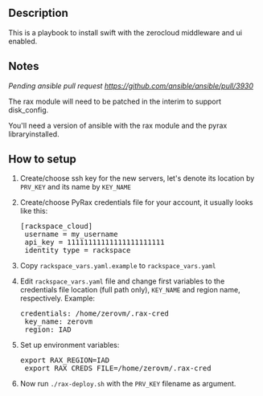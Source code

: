 ## Description

This is a playbook to install swift with the zerocloud middleware and ui enabled.

## Notes

_Pending ansible pull request https://github.com/ansible/ansible/pull/3930_

The rax module will need to be patched in the interim to support disk_config.

You'll need a version of ansible with the rax module and the pyrax libraryinstalled.

## How to setup

1. Create/choose ssh key for the new servers, let's denote its location by `PRV_KEY` and its name by `KEY_NAME`

2. Create/choose PyRax credentials file for your account, it usually looks like this:

    <pre>[rackspace_cloud]
    username = my_username
    api_key = 11111111111111111111111
    identity_type = rackspace</pre>

3. Copy `rackspace_vars.yaml.example` to `rackspace_vars.yaml`

4. Edit `rackspace_vars.yaml` file and change first variables to the credentials file location (full path only), `KEY_NAME` and region name, respectively.
Example:

    <pre>credentials: /home/zerovm/.rax-cred
    key_name: zerovm
    region: IAD</pre>

5. Set up environment variables:

    <pre>export RAX_REGION=IAD
    export RAX_CREDS_FILE=/home/zerovm/.rax-cred</pre>

6. Now run `./rax-deploy.sh` with the `PRV_KEY` filename as argument.